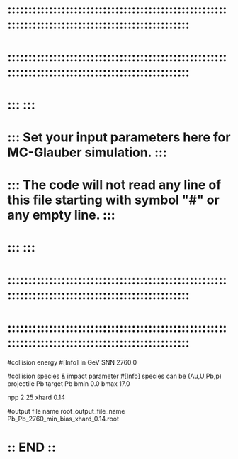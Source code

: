 #  :::::::::::::::::::::::::::::::::::::::::::::::::::::::::::::::::::::::::::::::::::::::::::::::::
#  :::::::::::::::::::::::::::::::::::::::::::::::::::::::::::::::::::::::::::::::::::::::::::::::::
#  :::                                                                                           :::
#  :::  Set your input parameters here for MC-Glauber simulation.                                :::
#  :::  The code will not read any line of this file starting with symbol "#" or any empty line. :::
#  :::                                                                                           :::
#  :::::::::::::::::::::::::::::::::::::::::::::::::::::::::::::::::::::::::::::::::::::::::::::::::
#  :::::::::::::::::::::::::::::::::::::::::::::::::::::::::::::::::::::::::::::::::::::::::::::::::



#collision energy
#[Info] in GeV
SNN 2760.0


#collision species & impact parameter
#[Info] species can be (Au,U,Pb,p) 
projectile Pb
target Pb
bmin  0.0
bmax  17.0

npp 2.25
xhard 0.14

#output file name
root_output_file_name    Pb_Pb_2760_min_bias_xhard_0.14.root

# :: END :: #
